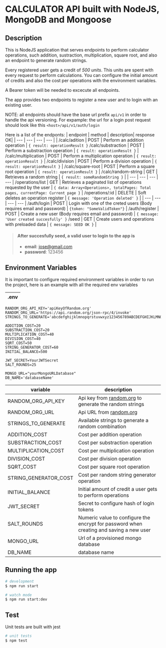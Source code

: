 # CALCULATOR API built with NodeJS, MongoDB and Mongoose

## Description
This is NodeJS application that serves endpoints to perform calculator operations, such addition, sustraction, multiplication, square root, and also an endpoint to generate random strings.

Every registered user gets a credit of *500 units*. This units are spent with every request to perform calculations. You can configure the initial amount of credits and also the cost per operations with the environment variables.

A Bearer token will be needed to excecute all endpoints.

The app provides two endpoints to register a new user and to login with an existing user.

NOTE: all endpoints should have the base url prefix `api/v1` in order to handle the api versioning. For expample: the url for a login post request should look like this `<host>/api/v1/auth/login`

Here is a list of the endponts:
| endpoint | method | description| response OK|
| --- | --- | --- | --- |
| /calc/adition | POST | Perform an addition operation | ``` { result: operationResult } ```
/calc/substraction | POST | Perform a substraction operation |  ``` { result: operationResult } ``` |
/calc/multiplication | POST | Perform a multiplication operation |  ``` { result: operationResult } ``` |
/calc/division | POST | Perform a division operation |  ``` { result: operationResult } ``` |
/calc/square-root | POST | Perform a square root operation |  ``` { result: operationResult } ``` |
/calc/random-string | GET | Retrieves a random string |  ``` { result: someRandomString } ``` |
| --- | --- | --- | --- |
/operations/list | GET | Retrieves a paginated list of operations requested by the user |  ``` { data: Array<Operations>, totalPages: Total pages, currentPage: Current page } ``` |
/operations/:id | DELETE | Soft deletes an operation register |  ```{ message: 'Operation deleted' }``` |
| --- | --- | --- | --- |
/auth/login | POST | Login with one of the creted users (Body requires email and password) | ```{token: "SomeValidToken"}``` |
/auth/register | POST | Create a new user (Body requires email and password) | ```{ message: 'User created succesfully' }```
/seed | GET | Create users and operations with preloaded data |  ``` { message: SEED OK } ``` |



> #### After succesfully seed, a valid user to login to the app is 
>
> - **email**: jose@gmail.com
> - **password**: 123456
>
>  

## Environment Variables

It is important to configure required environment variables in order to run the project,
here is an example with all the required env variables

| **.env** |
| --- | 
```
RANDOM_ORG_API_KEY='apiKeyOfRandom.org'
RANDOM_ORG_URL='https://api.random.org/json-rpc/4/invoke'
STRINGS_TO_GENERATE='abcdefghijklmnopqrstuvwxyz123456789ABCDEFGHIJKLMNOPQRSTUVWXYZ'

ADDITION_COST=20
SUBSTRACTION_COST=20
MULTIPLICATION_COST=40
DIVISION_COST=40
SQRT_COST=50
STRING_GENERATOR_COST=60
INITIAL_BALANCE=500

JWT_SECRET=YourJWTSecret
SALT_ROUNDS=25

MONGO_URL="yourMongoURLDatabase"
DB_NAME='databaseName'

```

| variable | description |
| --- | --- | 
| RANDOM_ORG_API_KEY | Api key from [random.org](https://api.random.org/dashboard) to generate the random strings|
| RANDOM_ORG_URL | Api URL from [random.org](https://api.random.org/dashboard) |
| STRINGS_TO_GENERATE | Available strings to generate a random combination |
| ADDITION_COST | Cost per addition operation |
| SUBSTRACTION_COST | Cost per substraction operation |
| MULTIPLICATION_COST | Cost per multiplication operation |
| DIVISION_COST | Cost per division operation |
| SQRT_COST | Cost per square root operation |
| STRING_GENERATOR_COST | Cost per random string generator operation |
| INITIAL_BALANCE | Initial amount of credit a user gets to perform operations |
| JWT_SECRET | Secret to configure hash of login tokens |
| SALT_ROUNDS | Numeric value to configure the encrypt for password when creating and saving a new user |
| MONGO_URL | Url of a provisioned mongo database |
| DB_NAME | database name |



## Running the app


```bash
# development
$ npm run start

# watch mode
$ npm run start:dev
```

## Test

Unit tests are built with jest

```bash
# unit tests
$ npm test
```